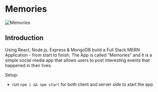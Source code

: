 # Memories

![Memories](https://i.ibb.co/h6DvV43/Screenshot-2025-03-23-at-1-43-33-PM.png)

## Introduction

Using React, Node.js, Express & MongoDB build a Full Stack MERN Application - from start to finish. The App is called "Memories" and it is a simple social media app that allows users to post interesting events that happened in their lives.

Setup:

- run `npm i && npm start` for both client and server side to start the app

